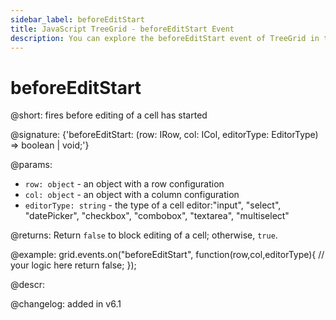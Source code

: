 ```yaml
---
sidebar_label: beforeEditStart
title: JavaScript TreeGrid - beforeEditStart Event 
description: You can explore the beforeEditStart event of TreeGrid in the documentation of the DHTMLX JavaScript UI library. Browse developer guides and API reference, try out code examples and live demos, and download a free 30-day evaluation version of DHTMLX Suite 7.
---
```


# beforeEditStart

@short: fires before editing of a cell has started

@signature: {'beforeEditStart: (row: IRow, col: ICol, editorType: EditorType) => boolean | void;'}

@params:
- `row: object` - an object with a row configuration
- `col: object` - an object with a column configuration
- `editorType: string` - the type of a cell editor:"input", "select",  "datePicker", "checkbox", "combobox", "textarea", "multiselect"

@returns:
Return `false` to block editing of a cell; otherwise, `true`.

@example:
grid.events.on("beforeEditStart", function(row,col,editorType){
	// your logic here
    return false;
});

@descr:

@changelog: added in v6.1